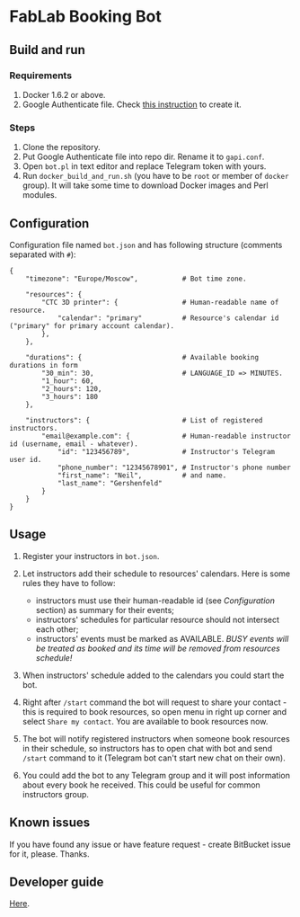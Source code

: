 # FabLab Booking Bot

## Build and run

### Requirements

1. Docker 1.6.2 or above.
1. Google Authenticate file. Check [this instruction](https://bitbucket.org/serikov/google-apis-perl) to create it.

### Steps

1. Clone the repository.
1. Put Google Authenticate file into repo dir. Rename it to `gapi.conf`.
1. Open `bot.pl` in text editor and replace Telegram token with yours.
1. Run `docker_build_and_run.sh` (you have to be `root` or member of `docker` group). It will take some time to download Docker images and Perl modules.

## Configuration

Configuration file named `bot.json` and has following structure (comments separated with `#`):

```
{
	"timezone": "Europe/Moscow",           # Bot time zone.

	"resources": {
		"CTC 3D printer": {                # Human-readable name of resource.
			"calendar": "primary"          # Resource's calendar id ("primary" for primary account calendar).
		},
	},

	"durations": {                         # Available booking durations in form
		"30_min": 30,                      # LANGUAGE_ID => MINUTES.
		"1_hour": 60,
		"2_hours": 120,
		"3_hours": 180
	},

	"instructors": {                       # List of registered instructors.
		"email@example.com": {             # Human-readable instructor id (username, email - whatever).
			"id": "123456789",             # Instructor's Telegram user id.
			"phone_number": "12345678901", # Instructor's phone number
			"first_name": "Neil",          # and name.
			"last_name": "Gershenfeld"
		}
	}
}
```

## Usage

1. Register your instructors in `bot.json`.
2. Let instructors add their schedule to resources' calendars. Here is some rules they have to follow:

    - instructors must use their human-readable id (see *Configuration* section) as summary for their events;
    - instructors' schedules for particular resource should not intersect each other;
    - instructors' events must be marked as AVAILABLE. *BUSY events will be treated as booked and its time will be removed from resources schedule!*

3. When instructors' schedule added to the calendars you could start the bot.

4. Right after `/start` command the bot will request to share your contact - this is required to book resources, so open menu in right up corner and select `Share my contact`. You are available to book resources now.

5. The bot will notify registered instructors when someone book resources in their schedule, so instructors has to open chat with bot and send `/start` command to it (Telegram bot can't start new chat on their own).

6. You could add the bot to any Telegram group and it will post information about every book he received. This could be useful for common instructors group.

## Known issues

If you have found any issue or have feature request - create BitBucket issue for it, please. Thanks.

## Developer guide

[Here](https://bitbucket.org/serikov/fab_booking_bot/wiki/Developers%20Guide).